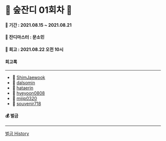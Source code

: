 # 🌲 숲잔디 01회차 🌲

#### 📆 기간 : 2021.08.15 ~ 2021.08.21

#### 👑 잔디마스터 : 문소민

#### 📌 회고 : 2021.08.22 오전 10시

#### 회고록

---

- 🌱 [ShimJaewook](https://github.com/jandifarm/forest-farm-history-2021-2/blob/master/01%ED%9A%8C%EC%B0%A8/%ED%9A%8C%EA%B3%A0%EB%A1%9D/Shimjaewook.md)
- 🌱 [dalsomin](https://github.com/jandifarm/forest-farm-history-2021-2/blob/master/01%ED%9A%8C%EC%B0%A8/%ED%9A%8C%EA%B3%A0%EB%A1%9D/dalsomin.md)
- 🌱 [hataerin](https://github.com/jandifarm/forest-farm-history-2021-2/blob/master/01%ED%9A%8C%EC%B0%A8/%ED%9A%8C%EA%B3%A0%EB%A1%9D/hatearin.md)
- 🌱 [hyeyoon0808](https://github.com/jandifarm/forest-farm-history-2021-2/blob/master/01%ED%9A%8C%EC%B0%A8/%ED%9A%8C%EA%B3%A0%EB%A1%9D/hyeyoon0808.md)
- 🌱 [mijip0320](https://github.com/jandifarm/forest-farm-history-2021-2/master/01%ED%9A%8C%EC%B0%A8/%ED%9A%8C%EA%B3%A0%EB%A1%9D/mijip0320.md)
- 🌱 [souvenir718](https://github.com/jandifarm/forest-farm-history-2021-2/master/01회차/회고록/souvenir718.md)

#### 💰 벌금

---

[벌금 History](https://github.com/jandifarm/jandi-farm-history/blob/master/account-book.md)

